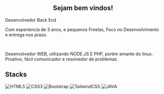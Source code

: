 <h2 align="center">
	Sejam bem vindos!
</h2>

<p>Desenvolvedor Back End</p>
<p>Com experiencia de 3 anos, e pequenos Freelas, Foco no Desenvolvimento e entrega nos prazo.</p>
<br />
<p>Desenvolvedor WEB, utilizando NODE.JS E PHP, porém amante do linux. Proativo, fácil comunicador e resolvedor de problemas.</p>

<h2>Stacks</h2>

![HTML5](https://img.shields.io/badge/HTML5-000?style=for-the-badge&logo=html5)
![CSS3](https://img.shields.io/badge/CSS3-000?style=for-the-badge&logo=css3&logoColor=02A9FF)
![Bootstrap](https://img.shields.io/badge/Bootstrap-000?style=for-the-badge&logo=bootstrap)
![TailwindCSS](https://img.shields.io/badge/TailwindCSS-000?style=for-the-badge&logo=tailwind-css)
![JAVA](https://img.shields.io/badge/JAVA6-000?style=for-the-badge&logo=java6)
